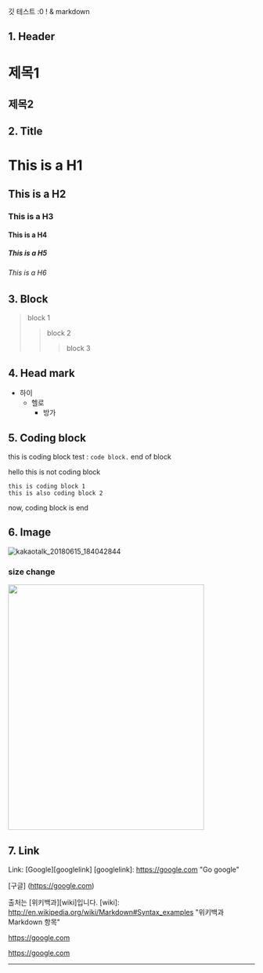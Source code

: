 
 깃 테스트 :0 ! & markdown

## 1. Header

  제목1
  ======
  제목2
  ------


## 2. Title

# This is a H1
## This is a H2
### This is a H3
#### This is a H4
##### This is a H5
###### This is a H6


## 3. Block

> block 1
>> block 2
>>> block 3


## 4. Head mark

* 하이
    * 헬로
        * 방가


## 5. Coding block

this is coding block test : `code block.` end of block

 hello this is not coding block

    this is coding block 1
    this is also coding block 2

 now, coding block is end


 ## 6. Image

 ![kakaotalk_20180615_184042844](https://user-images.githubusercontent.com/10994112/41478062-55f418e6-7101-11e8-889c-ff9299976238.jpg)

 ### size change

<img width="400" height="500" src = https://user-images.githubusercontent.com/10994112/41478062-55f418e6-7101-11e8-889c-ff9299976238.jpg></img>


## 7. Link

Link: [Google][googlelink]
[googlelink]: https://google.com "Go google"

[구글] (https://google.com)

출처는 [위키백과][wiki]입니다.
[wiki]: http://en.wikipedia.org/wiki/Markdown#Syntax_examples "위키백과 Markdown 항목"

<https://google.com>

https://google.com

* * *